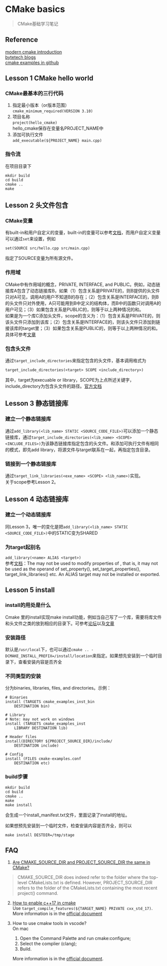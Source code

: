# CMake basics
> CMake基础学习笔记
## Reference
[modern cmake introduction](https://cliutils.gitlab.io/modern-cmake/chapters/intro/running.html)  
[bytetech blogs](https://tech.bytedance.net/articles/6887817085125623821)  
[cmake examples in github](https://github.com/ttroy50/cmake-examples)
## Lesson 1 CMake hello world
### CMake最基本的三行代码
1. 指定最小版本（or版本范围）  
   `cmake_minimum_required(VERSION 3.10)`
2. 项目名称  
   `project(hello_cmake)`  
   hello_cmake保存在变量名PROJECT_NAME中
3. 添加可执行文件  
   `add_executable(${PROJECT_NAME} main.cpp) `
### 指令流
在项目目录下
```
mkdir build
cd build
cmake ..
make
```
## Lesson 2 头文件包含
### CMake变量
有built-in和用户自定义的变量，built-in的变量可以参考[文档](https://gitlab.kitware.com/cmake/community/-/wikis/doc/cmake/Useful-Variables)，而用户自定义变量可以通过`set`来设置，例如  
```
set(SOURCE src/hello.cpp src/main.cpp)
```
指定了SOURCE变量为所有源文件。
### 作用域
CMake中有作用域的概念，PRIVATE, INTERFACE, and PUBLIC。例如，动态链接库A包含了动态链接库B，如果（1）包含关系是PRIVATE的，则B提供的头文件只对A可见，调用A的用户不知道B的存在；（2）包含关系是INTERFACE的，则B的头文件只对外使用，A只可能用到B中定义的结构体，而B中的函数只对调用A的用户可见；（3）如果包含关系是PUBLIC的，则等于以上两种情况的和。  
如果是为一个库C添加头文件，scope的含义为：（1）包含关系是PRIVATE的，则该头文件只添加到该库；（2）包含关系是INTERFACE的，则该头文件只添加到链接该库的target里；（3）如果包含关系是PUBLIC的，则等于以上两种情况的和。  
具体可参考[文章](https://zhuanlan.zhihu.com/p/82244559)
### 包含头文件
通过`target_include_directories`来指定包含的头文件，基本调用格式为
```
target_include_directories(<target> SCOPE <include_directory>)
```
其中，target为execuable or library，SCOPE为上点所述关键字，include_directory为包含头文件的路径。[官方文档](https://cmake.org/cmake/help/latest/command/target_include_directories.html)

## Lesson 3 静态链接库
### 建立一个静态链接库
通过`add_library(<lib_name> STATIC <SOURCE_CODE_FILE>)`可以添加一个静态链接库，通过`target_include_directories(<lib_name> <SCOPE> <INCLUDE_FILES>)`为该静态链接库指定包含的头文件。和添加可执行文件有相同的模式，即先add library，将源文件与target联系在一起，再指定包含目录。  

### 链接到一个静态链接库
通过`target_link_libraries(<exe_name> <SCOPE> <lib_name>)`实现。  
关于scope参考Lesson 2。

## Lesson 4 动态链接库
### 建立一个动态链接库
同Lesson 3，唯一的变化是把`add_library(<lib_name> STATIC <SOURCE_CODE_FILE>)`中的STATIC变为SHARED

### 为target起别名
`add_library(<name> ALIAS <target>)`  
参考[文档](https://cmake.org/cmake/help/latest/command/add_library.html#alias-libraries)：The <name> may not be used to modify properties of <target>, that is, it may not be used as the operand of set_property(), set_target_properties(), target_link_libraries() etc. An ALIAS target may not be installed or exported.

## Lesson 5 install

### install的用处是什么

Cmake 里的install实现make install功能，例如当自己写了一个库，需要将库文件和头文件之类的放到相应的目录下。可参考[论坛](https://www.reddit.com/r/cpp/comments/6m7sp6/cmake_and_c_whats_the_deal_with_installing/)以及[文章](https://zhuanlan.zhihu.com/p/52898952)

### 安装路径

默认是`/usr/local`下，也可以通过`cmake .. -DCMAKE_INSTALL_PREFIX=/install/location`来指定。如果想先安装到一个临时目录下，查看安装内容是否齐全

### 不同类型的安装

分为binaries, libraries, files, and directories。示例：

```
# Binaries
install (TARGETS cmake_examples_inst_bin
    DESTINATION bin)

# Library
# Note: may not work on windows
install (TARGETS cmake_examples_inst
    LIBRARY DESTINATION lib)

# Header files
install(DIRECTORY ${PROJECT_SOURCE_DIR}/include/ 
    DESTINATION include)

# Config
install (FILES cmake-examples.conf
    DESTINATION etc)
```

### build步骤

```
mkdir build
cd build
cmake ..
make
make install
```

会生成一个install_manifest.txt文件，里面记录了install的地址。

如果想预先安装到一个临时文件，检查安装内容是否齐全，则可以

`make install DESTDIR=/tmp/stage`

## FAQ
1. [Are CMAKE_SOURCE_DIR and PROJECT_SOURCE_DIR the same in CMake?
  ](https://stackoverflow.com/questions/32028667/are-cmake-source-dir-and-project-source-dir-the-same-in-cmake)

  >  CMAKE_SOURCE_DIR does indeed refer to the folder where the top-level CMakeLists.txt is defined. However, PROJECT_SOURCE_DIR refers to the folder of the CMakeLists.txt containing the most recent project() command.  

2. [How to enable c++17 in cmake](https://stackoverflow.com/questions/45688522/how-to-enable-c17-in-cmake)  
   Use `target_compile_features(${TARGET_NAME} PRIVATE cxx_std_17)`. More information is in the [official document](https://cmake.org/cmake/help/latest/manual/cmake-compile-features.7.html#id5)  

3. How to use cmakw tools in vscode?  
   On mac  
   1. Open the Command Palette and run cmake:configure;
   2. Select the complier (clang);
   3. Build.  
   
   More information is in the [official document](https://code.visualstudio.com/docs/cpp/cmake-linux).